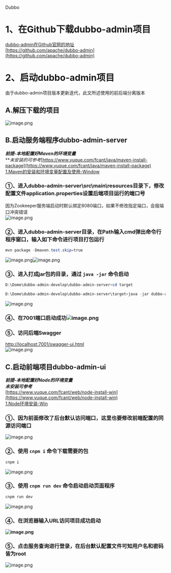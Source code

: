 Dubbo
<a name="4vO9m"></a>
# 1、在Github下载dubbo-admin项目
[dubbo-admin在Github官网的地址](https://github.com/apache/dubbo-admin)<br />[https://github.com/apache/dubbo-admin](https://github.com/apache/dubbo-admin)
<a name="ZCqk4"></a>
# 2、启动dubbo-admin项目
由于dubbo-admin项目版本更新迭代，此文所述使用的前后端分离版本
<a name="Yqr8H"></a>
## A.解压下载的项目
![image.png](https://cdn.nlark.com/yuque/0/2020/png/396745/1583760489643-edda1733-5818-4ad0-888c-77a12ca425d3.png#align=left&display=inline&height=434&originHeight=434&originWidth=645&size=53522&status=done&style=none&width=645)
<a name="qSIwg"></a>
## B.启动服务端程序dubbo-admin-server
**_前提-本地配置好Maven的环境变量_**<br />**_未安装的可参考_[https://www.yuque.com/fcant/java/maven-install-package](https://www.yuque.com/fcant/java/maven-install-package)<br />[1.Maven的安装和环境变量配置及使用-Window](https://www.yuque.com/fcant/java/maven-install-package?view=doc_embed)

<a name="2SKbD"></a>
### ①、进入dubbo-admin-server\src\main\resources目录下，修改配置文件application.properties设置后端项目运行的端口号
因为Zookeeper服务端启动时默认绑定8080端口，如果不修改指定端口，会报端口冲突错误<br />![image.png](https://cdn.nlark.com/yuque/0/2020/png/396745/1583764460166-58b23aa9-c9b5-4166-8745-44ccb84f1d4a.png#align=left&display=inline&height=629&originHeight=629&originWidth=802&size=71295&status=done&style=none&width=802)
<a name="Nym5G"></a>
### ②、进入dubbo-admin-server目录，在Path输入cmd弹出命令行程序窗口，输入如下命令进行项目打包运行

```powershell
mvn package -Dmaven.test.skip=true
```
![image.png](https://cdn.nlark.com/yuque/0/2020/png/396745/1583760893890-bb0ce786-a234-4c89-9efa-b13db16b4e01.png#align=left&display=inline&height=540&originHeight=540&originWidth=1080&size=90135&status=done&style=none&width=1080)![image.png](https://cdn.nlark.com/yuque/0/2020/png/396745/1583760912283-190ef284-6779-47bc-a623-da79f4775c65.png#align=left&display=inline&height=540&originHeight=540&originWidth=1080&size=109008&status=done&style=none&width=1080)
<a name="djcCg"></a>
### ③、进入打成jar包的目录，通过 `java -jar` 命令启动

```powershell
D:\Dome\dubbo-admin-develop\dubbo-admin-server>cd target

D:\Dome\dubbo-admin-develop\dubbo-admin-server\target>java -jar dubbo-admin-server-0.1.jar
```
![image.png](https://cdn.nlark.com/yuque/0/2020/png/396745/1583765342700-3895cd8d-3209-42f0-bd78-f9c80e4e2008.png#align=left&display=inline&height=705&originHeight=705&originWidth=1349&size=172088&status=done&style=none&width=1349)
<a name="1WSR1"></a>
### ④、在7001端口启动成功![image.png](https://cdn.nlark.com/yuque/0/2020/png/396745/1583765363607-e62267ea-08ba-4297-9b08-3e068dbe37ef.png#align=left&display=inline&height=705&originHeight=705&originWidth=1349&size=170771&status=done&style=none&width=1349)
<a name="GorAc"></a>
### ⑤、访问后端Swagger
[http://localhost:7001/swagger-ui.html](http://localhost:7001/swagger-ui.html)<br />![image.png](https://cdn.nlark.com/yuque/0/2020/png/396745/1583766242326-9c9f924d-8be5-4fa2-bf56-f869d1ba997c.png#align=left&display=inline&height=728&originHeight=728&originWidth=1366&size=121860&status=done&style=none&width=1366)
<a name="bNxHH"></a>
## C.启动前端项目dubbo-admin-ui
**_前提-本地配置好Node的环境变量_**<br />**_未安装可参考_**<br />[https://www.yuque.com/fcant/web/node-install-win](https://www.yuque.com/fcant/web/node-install-win)<br />[1.Node环境安装-Win](https://www.yuque.com/fcant/web/node-install-win?view=doc_embed)
<a name="N01Xz"></a>
### ①、因为前面修改了后台默认访问端口，这里也要修改前端配置的同源访问端口
![image.png](https://cdn.nlark.com/yuque/0/2020/png/396745/1583766625943-e82e149f-bcb9-44d2-805f-cd89b8a8377a.png#align=left&display=inline&height=631&originHeight=631&originWidth=1341&size=92799&status=done&style=none&width=1341)
<a name="W7GSW"></a>
### ②、使用 `cnpm i` 命令下载需要的包
```powershell
cnpm i
```
![image.png](https://cdn.nlark.com/yuque/0/2020/png/396745/1583761676849-ab2baefe-be0f-4769-86d5-c40a536f1918.png#align=left&display=inline&height=540&originHeight=540&originWidth=1080&size=117028&status=done&style=none&width=1080)
<a name="NskIg"></a>
### ③、使用 `cnpm run dev` 命令启动启动页面程序

```powershell
cnpm run dev
```

![image.png](https://cdn.nlark.com/yuque/0/2020/png/396745/1583761830607-3c59b2d0-f842-414d-95cc-f892cdd7cd8f.png#align=left&display=inline&height=231&originHeight=231&originWidth=1080&size=29972&status=done&style=none&width=1080)
<a name="GAYQF"></a>
### ④、在浏览器输入URL访问项目成功启动
**![image.png](https://cdn.nlark.com/yuque/0/2020/png/396745/1583761904912-96c9d809-2e97-49b5-9b55-e7c75334a993.png#align=left&display=inline&height=728&originHeight=728&originWidth=1366&size=97840&status=done&style=none&width=1366)**
<a name="gLp7V"></a>
### ⑤、点击服务查询进行登录，在后台默认配置文件可知用户名和密码皆为root
![image.png](https://cdn.nlark.com/yuque/0/2020/png/396745/1583766864003-76f921b1-821d-40a8-96e3-b112892dbc0b.png#align=left&display=inline&height=728&originHeight=728&originWidth=1366&size=108755&status=done&style=none&width=1366)
